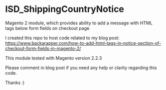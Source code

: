 # ISD_ShippingCountryNotice

Magento 2 module, which provides ability to add a message with HTML tags below form fields on checkout page

I created this repo to host code related to my blog post: https://www.backarapper.com/how-to-add-html-tags-in-notice-section-of-checkout-form-fields-in-magento-2/

This module tested with Magento version 2.2.3

Please comment in blog post if you need any help or clarity regarding this code. 

Thanks :)
